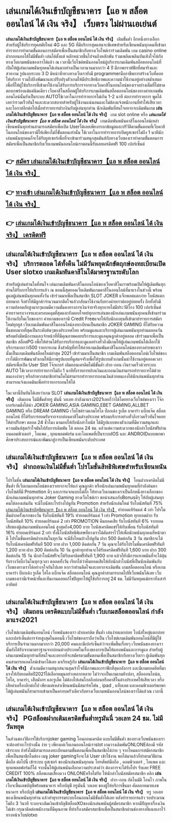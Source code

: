 # เล่นเกมได้เงินเข้าบัญชีธนาคาร【แอ พ สล็อต ออนไลน์ ได้ เงิน จริง】  เว็บตรง ไม่ผ่านเอเย่นต์

**เล่นเกมได้เงินเข้าบัญชีธนาคาร【แอ พ สล็อต ออนไลน์ ได้ เงิน จริง】** เติมขั้นต่ำ  อีกหนึ่งทางเลือกสำหรับผู้ใช้บริการยุคสมัยใหม่ 4G และ 5G ที่มีบริการสุดแสนจะพิเศษสำหรับเซียนพนันทุกคนที่เข้ามาทำรายการทำตามขั้นตอนการสมัครเพื่อเป็นสมาชิกกับทางเว็บไซต์เราร่วมเดิมพัน เกม casino online ฝากถอนออโต้ไม่มีขั้นต่ำ เล่นได้ตั้งแต่ หลักหน่วยขึ้นไปจนถึงหลักพัน ร่วมเพลิดเพลินบันเทิงใจได้กับทางเว็บเกมพนันของเราได้แล้ว ณ เวลานี้เว็บไซต์พนันออนไลน์ผู้บริการเกมเดิมพันสล็อตออนไลน์ที่เปิดให้ผู้เล่นเกมพนันทุกคนได้เล่นมาอย่างเป็นเวลานานมากกว่า 4 ปี มีภาพกราฟฟิกที่สมจริงและสวยงาม รูปแบบระบบ 3 D
มิหนำซ้ำทางทางเว็บเรายังมี programmerมืออาชีพการสร้างเว็บที่คอยให้บริการ  รวมไปถึงพัฒนาและปรับปรุงตัวเกมให้มีประสิทธิภาพและความน่าใช้งานอยู่อย่างสม่ำเสมอ เพื่อที่ให้ผู้ใช้บริการที่เข้ามาใช้งานได้รับการบริการจากทางเว็บคาสิโนออนไลน์ของเราอย่างเต็มที่ไม่ขาดตกบกพร่องแม้แต่นิดเดียว เว็บคาสิโนสล็อตผู้ให้บริการเกมเดิมพันสล็อตออนไลน์ของทางค่ายเกมพันออนไลน์นั้นยังเป็นระบบ AUTOใช้เวลาในการทำรายการไม่เกิน 1-2 นาที ต่อการทำรายการ พูดได้เลยว่ารวดเร็วทันใจและสะดวกสบายสำหรับผู้ใช้งานแน่นอนและไม่ต้องแจ้งพนักงานที่ทำให้เสียเวลาและโอกาสอีกต่อไปเมื่อทำรายการฝากงินกับผู้เล่นทุกท่าน
นักเดิมพันที่สนใจอยากจะเดิมพันเกม **เล่นเกมได้เงินเข้าบัญชีธนาคาร【แอ พ สล็อต ออนไลน์ ได้ เงิน จริง】** เกม slot online หรือ ***เล่นเกมได้เงินเข้าบัญชีธนาคาร【แอ พ สล็อต ออนไลน์ ได้ เงิน จริง】*** เกมเดิมพันพนันคาสิโนออนไลน์เหล่าเซียนพนันทุกท่านสามารถสมัครเพื่อเปิด Userได้เลยเพียงกรอกข้อมูลและปรัวัติตามขั้นตอนที่เว็บคาสิโนออนไลน์ของเรามีให้เพียงไม่กี่ขั้นตอนเท่านั้น ใช้เวลาในการทำรายการเปิดยูสเซอร์ไม่ถึง 1 นาทีนักเล่นพนันทุกคนก็จะได้รับยูสเซอร์เพื่อที่จะเข้ามาร่วมสนุกสุดมันส์กับทางเว็บของเราทำตามขั้นตอนการสมัครเพื่อเป็นสมาชิกกับเว็บเกมพนันออนไลน์เราตอนนี้รับเลยเครดิตฟรี 100 เปอร์เซ็นต์

## 👉 [สมัคร เล่นเกมได้เงินเข้าบัญชีธนาคาร【แอ พ สล็อต ออนไลน์ ได้ เงิน จริง】](https://archa888.com/)
## 👉 [ทางเข้า เล่นเกมได้เงินเข้าบัญชีธนาคาร【แอ พ สล็อต ออนไลน์ ได้ เงิน จริง】](https://archa888.com/)
## 👉 [เล่นเกมได้เงินเข้าบัญชีธนาคาร【แอ พ สล็อต ออนไลน์ ได้ เงิน จริง】 เครดิตฟรี](https://archa888.com/)

## เล่นเกมได้เงินเข้าบัญชีธนาคาร【แอ พ สล็อต ออนไลน์ ได้ เงิน จริง】 บริการตลอด ได้ทั้งคืน ไม่มีวันหยุดนักขัตฤกษ์ลงทะเบียนเปิด User slotxo เกมเดิมพันคาสิโนได้มาตรฐานระดับโลก

สำหรับผู้เล่นท่านใดที่สนใจ เล่นเกมเดิมพันคาสิโนออนไลน์ของเว็บคาสิโนเราพร้อมเปิดให้ผู้เดิมพันทุกท่านได้รับการให้บริการแล้ว ณ ตอนนี้สุดยอดเว็บเดิมพันเกมคาสิโนออนไลน์ที่มาแรงในช่วงนี้ พร้อมดูแลผู้เล่นพนันทุกคนทั้งวัน เข้าร่วมมาเพื่อเป็นสมาชิก SLOT JOKER แจ็กพอตแตกง่าย โบนัสแตกบ่อยมาก จึงทำให้มีลูกค้าจำนวนมากติดใจแล้วกลับมาใช้งานกับทางค่ายเราต่ออยู่บ่อยครั้ง อีกทั้งยังมีความปลอดภัยสูงมากๆแถมมีความมั่นคงทางการเงินจ่ายจริงทุกบาทไม่มีประวัติโกง 100 เปอร์เซ็นต์ ค่ายเราครบวงจรและครอบคลุมที่สุดและยังตอบโจทย์ทุกการเล่นของนักเล่นเกมพนันทุกคนที่เข้ามาร่วมใช้งานกับในเว็บของเรา
ค่ายเกมของเรามี Credit Freeแจกให้กับนักลงทุนที่เข้ามาทำรายการสมัครใหม่ทุกยูส เว็บเกมเดิมพันคาสิโนออนไลน์ลงทะเบียนเป็นสมาชิก JOKER GAMING ที่ได้รับความชื่นชอบมากที่สุดเป็นระดับต้นๆของประเทศไทย พร้อมดูแลและบริการผู้เล่นเกมพนันทุกท่านตลอดวันพร้อมยังมีพนักงานและเจ้าหน้าที่ที่มีคุณภาพคอยบริการและดูแลคุณลูกค้าอยู่ตลอด เข้าร่วมมาเพื่อเป็นสมาชิก สล็อตPG เพื่อให้ท่านได้รับการบริการและดูแลอย่างทั่วถึงมีเกมให้ผู้เล่นเกมพนันได้เลือกใช้บริการมากกว่า500 รายการเกม
สิ่งสำคัญที่ทำให้ค่ายเกมเดิมพันคาสิโนออนไลน์ของทางค่ายของเรานั้นเป็นเกมเดิมพันสล็อตใหม่ล่าสุด 2021 เข้าร่วมมาเป็นสมาชิก  เกมเดิมพันสล็อตออนไลน์เว็บไซต์ของเราได้มีการพัฒนาตัวเกมให้มีภาพรูปแบบที่ดูสมจจริงเพื่อให้รูปแบบตัวเกมนั้นน่าใช้งานอยู่ตลอดเวลา สมัครเพื่อเปิด User Slot โจ๊กเกอร์ เติมถอนเครดิตไม่มีขั้นต่ำ ฝาก-ถอน เงินรวดเร็วด้วยระบบ AUTO ใช้เวลาการทำรายการไม่ถึง 1 นาทีทั้งรายการฝากเงินและถอนเงินสามารถทำรายการได้ด้วยตนเองง่ายๆ หรือถ้าหากสมาชิกท่านใดไม่สามารถทำรายการถอนเงินด้วยตนเองได้นักเล่นพนันทุกท่านสามารถแจ้งแอดมินเพื่อทำรายการถอนให้ได้

ในเวลานี้ยืนยันได้เลยว่าเกม SLOT **เล่นเกมได้เงินเข้าบัญชีธนาคาร【แอ พ สล็อต ออนไลน์ ได้ เงิน จริง】** เติมถอน ไม่มีขั้นต่ำทรู มันนี่ วอเลท กำลังมาแรง2021เลยก็ว่าได้โดยทางเว็บไซต์ของเรา โจ๊กเกอร์เกมมิ่งได้นำ  JOKER GAMING,ASIA GAMING,EBET GAMING,ALLBET GAMING หรือ DREAM GAMING เว็บไซต์รวมเกมไฮโล ป๊อกเด้ง รูเล็ต บาคาร่า แบ็กแจ๊ค สล็อตออนไลน์ ที่ได้รับการยอมรับจากจากบ่อนคาสิโนต่างประเทศ พร้อมบริการอย่างทั่วถึงรวดเร็วทันใจคอยให้คำปรึกษา ตลอด 24 ชั่วโมง มามอบให้กับนักล่าโบนัส ได้มีรูปแบบของตัวเกมที่มีความสนุกและความมันส์สุดเร้าใจมันไปกับการเดิมพัน ได้ ตลอด 24 ชม. แล้วแต่ความสะดวกของนักล่าโบนัสฟรีผ่านบนคอมพิวเตอร์ , ไอแพด , ทุกแพลตฟอร์ม และไอแพดที่เป็นระบบIOS และ ANDROIDแบบพกพา ศึกษาประสบการณ์และพัฒนาสู่การเป็นเซียนพนันระดับประเทศ

## เล่นเกมได้เงินเข้าบัญชีธนาคาร【แอ พ สล็อต ออนไลน์ ได้ เงิน จริง】 ฝากถอนเงินไม่มีขั้นต่ำ โปรโมชั่นสิทธิพิเศษสำหรับเซียนพนัน

โปรโมชั่น **เล่นเกมได้เงินเข้าบัญชีธนาคาร【แอ พ สล็อต ออนไลน์ ได้ เงิน จริง】** โอนฝากเครดิตไม่มีขั้นต่ำ ที่เว็บเกมออนไลน์ของเราอยากจะให้แก่  คุณลูกค้า หรือนักเล่นเกมพนันทุกคนที่กำลังค้นหาเว็บไซต์ที่มี  Promotion ดีๆ และการแจกแบบไม่กั๊ก ให้ทางเว็บเกมของเราเป็นอีกหนึ่งทางเลือกของนักเล่นเกมพนันทุกท่าน Joker Gaming ทางเว็บไซต์เรา ขอนำเสนอกับBonusดีๆ ให้กับผู้เล่นทุกคนได้ลองเล่นกัน จะมีโบนัสอะไรบ้างไปดูกัน
 Promotion สำหรับนักเล่นใหม่ รับโบนัสทันที 75% [เล่นเกมได้เงินเข้าบัญชีธนาคาร【แอ พ สล็อต ออนไลน์ ได้ เงิน จริง】](https://archa888.com/) ทำยอดเทิร์นแค่ 4 เท่า
โปรโมชั่นฝากครั้งแรกของวัน รับโบนัสทันที 19% ทำยอดเทิร์นแค่ 1 เท่า
 Promotion ทุกยอดฝาก รับโบนัสทันที 10% ทำยอดเทิร์นแค่ 2 เท่า
 PROMOTION คืนยอดเสีย รับโบนัสทันที 6% จากยอดเสียของผู้เล่นเกมพนันออนไลน์ สูงสุดถึง4,000 บาท
โบนัสเครดิตแชร์ให้กับเพื่อน รับโบนัสทันที 16% ทำยอดเทิร์นแค่ 2 เท่า
ทั้งนี้โบนัสสิทธิพิเศษที่ทางเราได้คัดสรรไว้ให้เพื่อนักพนันทุกคนที่หน้าตาดี โปรโมชั่นเครดิตฝากเล่นในทุกวัน จะมีสิ่งไหนบ้างไปดูกัน
ฝาก 500 ติดต่อกัน 3 วัน สมาชิกจะได้รับโบนัสเครดิตฟรีทันที 500 บาท
ฝาก 1,000 ติดต่อกัน 7 วัน คุณจะได้รับโปรโมชั่นเครดิตฟรีทันที 1,200 บาท
ฝาก 300 ติดต่อกัน 10 วัน ลูกค้าทุกท่านจะได้รับเครดิตฟรีทันที 1,600 บาท
ฝาก 300 ติดต่อกัน 15 วัน นักล่าโบนัสฟรีจะได้รับเครดิตฟรีทันที 1,900 บาท
แล้วก็ยังมีการแทงพนันที่จะได้ลุ้นรับรางวัลบิ๊กวินในทุกๆเวลา ตลอดทั้งวัน เรียกได้ว่าคืนยอดเสียให้กับนักล่าโบนัสที่เป็นนักเดิมพันกับเว็บของทางเราได้อย่างจุใจกันไปเลย หากว่าท่านติดใจและอยากจะเดิมพัน เกมสล็อตออนไลน์ หรือเกมบาคาร่า ป๊อกเด้ง รูเล็ต ไฮโล แบ็กแจ๊ค สล็อตออนไลน์ คุณลูกค้าสามารถกดไปที่เว็บพนันได้เลย เว็บเกมของเรามีเจ้าหน้าที่และทีมงานคอยแก้ไขปัญหาให้ผู้ใช้บริการอยู่ 24 ชม. ไม่มีวันหยุดแม้กระทั่งเสาร์อาทิตย์

## เล่นเกมได้เงินเข้าบัญชีธนาคาร【แอ พ สล็อต ออนไลน์ ได้ เงิน จริง】 เติมถอน เครดิตแบบไม่มีขั้นต่ำ  เว็บเกมสล็อตออนไลน์ กำลังมาแรง2021

เว็บไซต์เกมเดิมพันออนไลน์ เว็บพนันของเรา ฝากเครดิต ขั้นต่ำ เล่นง่ายแตกบ่อย โบนัสใหญ่แตกบ่อยและเปอร์เซ็นต์การจ่ายสูงสุดในตอนนี้ เว็บไซต์ของเราถือว่าเป็น เว็บไซต์เกมเดิมพันออนไลน์ที่มีผู้ใช้บริการเป็นจำนวนมากมากกว่า 20,000 คนและมีเปอร์เซ็นต์ว่าจะเพิ่มขึ้นเรื่อยๆ เว็บพนันของทางเรานั้นยังได้รับจากมาตราฐานจากบ่อนต่างประเทศในเรื่องของการเปิดให้แทงพนันและการดูแล สำหรับผู้เล่นเกมพนันทุกท่านที่สนใจและอยากที่จะสมัครตามขั้นตอนเพื่อเป็นสมาชิกกับทางเว็บเรา ผู้เดิมพันทุกคนสามารถแอดไลน์เข้ามาได้เลย
	มาเรียนรู้กับ **เล่นเกมได้เงินเข้าบัญชีธนาคาร【แอ พ สล็อต ออนไลน์ ได้ เงิน จริง】** ตัวเกมมีความสนุกสนานสุดเร้าใจที่มีภาพและกราฟิกที่สุดอลังการ และมีเกมยอดฮิตที่มาแรงให้กับยอดฮิตปี2021ได้เลือกหมุนอย่างหลากหลาย  ไม่ว่าจะเป็นเกมเกมยิงปลา, สล็อออนไลน์ต, ไฮโล, บาคาร่า, เสือมังกร และรูเล็ต ไม่ต้องไปเล่นไกลถึงบ่อนหรือคาสิโนต่างประเทศให้เสียเวลา หรือเสียค่าเครื่องอีกต่อไป เพียงแค่เหล่าเซียนพนันมีสมาร์ทโฟน , ipad , แท็บเลต และคอมพิวเตอร์พกพาได้ผู้เล่นพนันก็สามารถเข้ามาเป็นครอบครัวเดียวกับทางเว็บเกมพนันออนไลน์ของเราได้แล้วณ เวลานี้

## เล่นเกมได้เงินเข้าบัญชีธนาคาร【แอ พ สล็อต ออนไลน์ ได้ เงิน จริง】 PGสล็อตฝากเติมเครดิตขั้นต่ำทรูมันนี่ วอเลท 24 ชม. ไม่มีวันหยุด

ในส่วนของวิธีการใช้บริการjoker gaming โอนถอนเครดิต แบบไม่มีขั้นต่ำ ของทางเว็บพนันของเรา จะต้องทำอะไรบ้างนั้น ง่าย ๆ เพียงแค่เว็บเกมออนไลน์เราslot เกมวางเดิมพันONLONEต้องมี รหัส เข้าระบบ ถ้ายังไม่มีสามารถลงทะเบียนตามขั้นตอนเพื่อเป็นสมาชิกได้ง่าย ๆ จากโหมดการสมัครสมาชิกเพื่อเป็นสมาชิกในช่อง เมนู joker gamingจึงจะได้ User เข้าใช้งาน พอได้มาแล้วก็ทำตามวิธีผ่านมือถือ ต่อไปนี้
เข้าระบบ ยูสเซอร์  ของนักเล่นพนันทุกคน โทรศัพท์มือถือ , คอมพิวเตอร์ , ไอแพด และทุกแพลตฟอร์มก็ได้
จากนั้นให้ผู้เล่นพนันเลือกความประสงค์ว่า ต้องการจะได้รับโปร รับเลย FREE CREDIT 100% สล็อตเกมเสี่ยงดวง ONLONEหรือไม่รับ
ให้นักล่าโบนัสสมัครสมาชิก คลิก **เล่นเกมได้เงินเข้าบัญชีธนาคาร【แอ พ สล็อต ออนไลน์ ได้ เงิน จริง】** ฝาก-ถอน อัตโนมัติ โอนไว ภาพในเว็บจะขึ้นเลขบัญชีพร้อมธนาคาร หรือบัญชี ทรูมันนี่ วอเลท ของผู้ให้บริการขึ้นมา
คัดลอกหมายเลขธนาคาร หรือบัญชี **เล่นเกมได้เงินเข้าบัญชีธนาคาร【แอ พ สล็อต ออนไลน์ ได้ เงิน จริง】** ทรู วอเลท ของเซียนพนันทุกท่าน แล้วทำธุรกรรมระบบโอนถอนไม่มีขั้นต่ำได้เลย
หลังทำรายการแล้ว รอประมาณไม่ถึง 3 วินาที ระบบจะเติมเงินเข้าบัญชีสล็อตXOของนักเล่นพนันผู้สมัครสมาชิก
หากมีปัญหาเรื่องเงินไม่เข้า กรุณาติดต่อพนักงานที่มีคุณภาพ ที่ทำเรื่องสมัครสมาชิกเพื่อเป็นสมาชิกผ่านช่องทางที่แนบเอาไว้ทางหน้าเว็บslotxo


